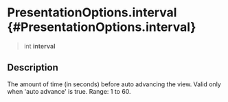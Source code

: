 PresentationOptions.interval {#PresentationOptions.interval}
============================

> int **interval**

Description
-----------

The amount of time (in seconds) before auto advancing the view. Valid
only when \'auto advance\' is true. Range: 1 to 60.
